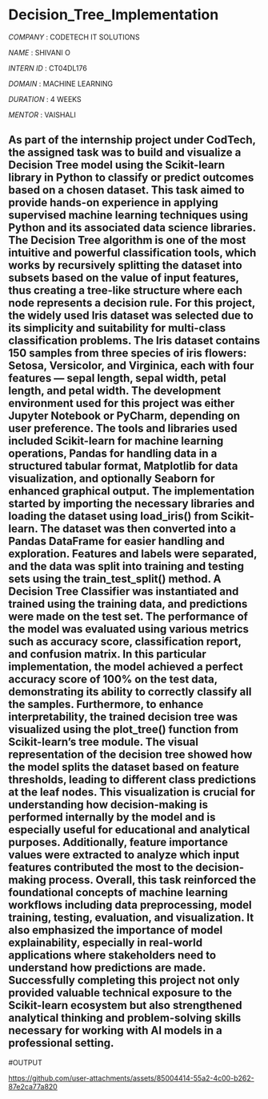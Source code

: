 # Decision_Tree_Implementation

*COMPANY* : CODETECH IT SOLUTIONS

*NAME* : SHIVANI O

*INTERN ID* :  CT04DL176

*DOMAIN* : MACHINE LEARNING

*DURATION* : 4 WEEKS

*MENTOR* : VAISHALI

## As part of the internship project under CodTech, the assigned task was to build and visualize a Decision Tree model using the Scikit-learn library in Python to classify or predict outcomes based on a chosen dataset. This task aimed to provide hands-on experience in applying supervised machine learning techniques using Python and its associated data science libraries. The Decision Tree algorithm is one of the most intuitive and powerful classification tools, which works by recursively splitting the dataset into subsets based on the value of input features, thus creating a tree-like structure where each node represents a decision rule. For this project, the widely used Iris dataset was selected due to its simplicity and suitability for multi-class classification problems. The Iris dataset contains 150 samples from three species of iris flowers: Setosa, Versicolor, and Virginica, each with four features — sepal length, sepal width, petal length, and petal width. The development environment used for this project was either Jupyter Notebook or PyCharm, depending on user preference. The tools and libraries used included Scikit-learn for machine learning operations, Pandas for handling data in a structured tabular format, Matplotlib for data visualization, and optionally Seaborn for enhanced graphical output. The implementation started by importing the necessary libraries and loading the dataset using load_iris() from Scikit-learn. The dataset was then converted into a Pandas DataFrame for easier handling and exploration. Features and labels were separated, and the data was split into training and testing sets using the train_test_split() method. A Decision Tree Classifier was instantiated and trained using the training data, and predictions were made on the test set. The performance of the model was evaluated using various metrics such as accuracy score, classification report, and confusion matrix. In this particular implementation, the model achieved a perfect accuracy score of 100% on the test data, demonstrating its ability to correctly classify all the samples. Furthermore, to enhance interpretability, the trained decision tree was visualized using the plot_tree() function from Scikit-learn’s tree module. The visual representation of the decision tree showed how the model splits the dataset based on feature thresholds, leading to different class predictions at the leaf nodes. This visualization is crucial for understanding how decision-making is performed internally by the model and is especially useful for educational and analytical purposes. Additionally, feature importance values were extracted to analyze which input features contributed the most to the decision-making process. Overall, this task reinforced the foundational concepts of machine learning workflows including data preprocessing, model training, testing, evaluation, and visualization. It also emphasized the importance of model explainability, especially in real-world applications where stakeholders need to understand how predictions are made. Successfully completing this project not only provided valuable technical exposure to the Scikit-learn ecosystem but also strengthened analytical thinking and problem-solving skills necessary for working with AI models in a professional setting.

#OUTPUT

https://github.com/user-attachments/assets/85004414-55a2-4c00-b262-87e2ca77a820
